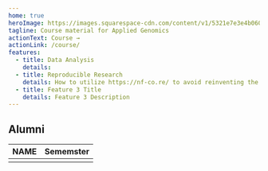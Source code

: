 ```yaml
---
home: true
heroImage: https://images.squarespace-cdn.com/content/v1/5321e7e3e4b060d312818d81/1396230674564-C1NSO9BCUI0JCBYHY1I0/ke17ZwdGBToddI8pDm48kAvcEKSstDEs9GYye1i97VIUqsxRUqqbr1mOJYKfIPR7LoDQ9mXPOjoJoqy81S2I8N_N4V1vUb5AoIIIbLZhVYxCRW4BPu10St3TBAUQYVKclDG0ff02xsk4_ey1utKrldwYW1Vi4DgDBc67EGEeQXr4KkpdDz7DFB1FXc-vyRyF/DNA-logo.png
tagline: Course material for Applied Genomics
actionText: Course →
actionLink: /course/
features:
  - title: Data Analysis
    details:
  - title: Reproducible Research
    details: How to utilize https://nf-co.re/ to avoid reinventing the wheel.
  - title: Feature 3 Title
    details: Feature 3 Description
---
```


## Alumni

| NAME | Sememster |
| ---- | --------- |
|      |           |
